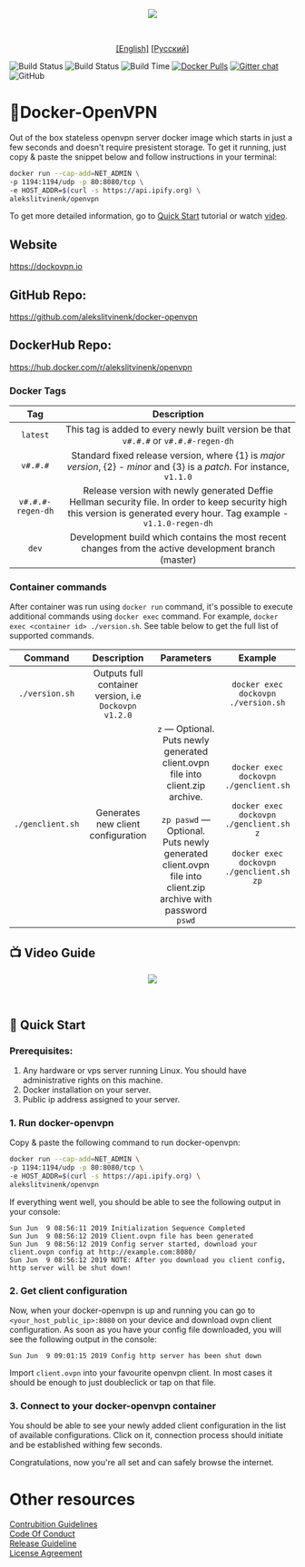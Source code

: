 <p align=center><img src="https://alekslitvinenk.github.io/docker-openvpn/assets/img/logo-s.png"></p><br>

<p align="center">
<a href="https://github.com/alekslitvinenk/docker-openvpn/blob/master/README.md">[English]</a>
<a href="https://github.com/alekslitvinenk/docker-openvpn/blob/master/docs/README_RU.md">[Русский]</a>
<br>

![Build Status](http://cicd.dockovpn.io/version/docker-openvpn)
![Build Status](http://cicd.dockovpn.io/build/docker-openvpn)
![Build Time](http://cicd.dockovpn.io/built/docker-openvpn)
[![Docker Pulls](https://img.shields.io/docker/pulls/alekslitvinenk/openvpn.svg)](https://hub.docker.com/r/alekslitvinenk/openvpn/)
[![Gitter chat](https://img.shields.io/badge/chat-on_gitter-50b6bb.svg)](https://gitter.im/docker-openvpn/community)
![GitHub](https://img.shields.io/github/license/alekslitvinenk/docker-openvpn)

# 🔐Docker-OpenVPN
Out of the box stateless openvpn server docker image which starts in just a few seconds and doesn't require presistent storage. To get it running,  just copy & paste the snippet below and follow instructions in your terminal:
```bash
docker run --cap-add=NET_ADMIN \
-p 1194:1194/udp -p 80:8080/tcp \
-e HOST_ADDR=$(curl -s https://api.ipify.org) \
alekslitvinenk/openvpn
```
To get more detailed information, go to [Quick Start](#-quick-start) tutorial or watch [video](https://youtu.be/y5Dwakc6hMs).

## Website
https://dockovpn.io

## GitHub Repo:
https://github.com/alekslitvinenk/docker-openvpn

## DockerHub Repo:
https://hub.docker.com/r/alekslitvinenk/openvpn

### Docker Tags
| Tag    | Description | 
| :----: | :---------: |
| `latest` | This tag is added to every newly built version be that `v#.#.#` or `v#.#.#-regen-dh` |
| `v#.#.#` | Standard fixed release version, where {1} is _major version_, {2} - _minor_ and {3} is a _patch_. For instance, `v1.1.0` |
| `v#.#.#-regen-dh` | Release version with newly generated Deffie Hellman security file. In order to keep security high this version is generated every hour. Tag example - `v1.1.0-regen-dh` |
| `dev` | Development build which contains the most recent changes from the active development branch (master) |

### Container commands
After container was run using `docker run` command, it's possible to execute additional commands using `docker exec` command. For example, `docker exec <container id> ./version.sh`. See table below to get the full list of supported commands.

| Command  | Description | Parameters | Example |
| :------: | :---------: | :--------: | :-----: |
| `./version.sh` | Outputs full container version, i.e `Dockovpn v1.2.0` |  | `docker exec dockovpn ./version.sh` |
| `./genclient.sh` | Generates new client configuration | `z` — Optional. Puts newly generated client.ovpn file into client.zip archive.<br><br>`zp paswd` — Optional. Puts newly generated client.ovpn file into client.zip archive with password `pswd` | `docker exec dockovpn ./genclient.sh`<br><br>`docker exec dockovpn ./genclient.sh z`<br><br>`docker exec dockovpn ./genclient.sh zp` | 

## 📺 Video Guide
<p align=center><a href="https://youtu.be/y5Dwakc6hMs"><img src="https://alekslitvinenk.github.io/docker-openvpn/assets/img/video-cover-play.png"></a></p><br>

## 🚀 Quick Start 

### Prerequisites:
1. Any hardware or vps server running Linux. You should have administrative rights on this machine.
2. Docker installation on your server.
3. Public ip address assigned to your server.

### 1. Run docker-openvpn
Copy & paste the following command to run docker-openvpn:<br>
```bash
docker run --cap-add=NET_ADMIN \
-p 1194:1194/udp -p 80:8080/tcp \
-e HOST_ADDR=$(curl -s https://api.ipify.org) \
alekslitvinenk/openvpn
```

If everything went well, you should be able to see the following output in your console:
```
Sun Jun  9 08:56:11 2019 Initialization Sequence Completed
Sun Jun  9 08:56:12 2019 Client.ovpn file has been generated
Sun Jun  9 08:56:12 2019 Config server started, download your client.ovpn config at http://example.com:8080/
Sun Jun  9 08:56:12 2019 NOTE: After you download you client config, http server will be shut down!
 ```
### 2. Get client configuration
Now, when your docker-openvpn is up and running you can go to `<your_host_public_ip>:8080` on your device and download ovpn client configuration.
As soon as you have your config file downloaded, you will see the following output in the console:<br>
```
Sun Jun  9 09:01:15 2019 Config http server has been shut down
```
Import `client.ovpn` into your favourite openvpn client. In most cases it should be enough to just doubleclick or tap on that file.


### 3. Connect to your docker-openvpn container
You should be able to see your newly added client configuration in the list of available configurations. Click on it, connection process should initiate and be established withing few seconds.

Congratulations, now you're all set and can safely browse the internet.

# Other resources
[Contrubition Guidelines](https://github.com/alekslitvinenk/docker-openvpn/blob/master/CONTRIBUTING.md)<br>
[Code Of Conduct](https://github.com/alekslitvinenk/docker-openvpn/blob/master/CODE_OF_CONDUCT.md)<br>
[Release Guideline](https://github.com/alekslitvinenk/docker-openvpn/blob/master/docs/RELEASE_GUIDELINE.md)<br>
[License Agreement](https://github.com/alekslitvinenk/docker-openvpn/blob/master/LICENSE)
